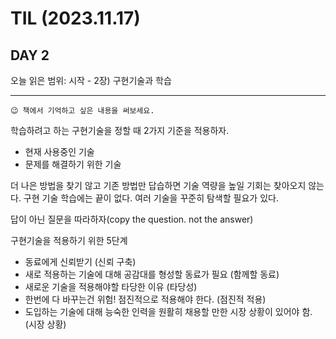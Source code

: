 # TIL (2023.11.17)

## DAY 2

오늘 읽은 범위: 시작 - 2장) 구현기술과 학습

---

```text
😉 책에서 기억하고 싶은 내용을 써보세요.
```

학습하려고 하는 구현기술을 정할 때 2가지 기준을 적용하자.

- 현재 사용중인 기술
- 문제를 해결하기 위한 기술

더 나은 방법을 찾기 않고 기존 방법만 답습하면 기술 역량을 높일 기회는 찾아오지 않는다.
구현 기술 학습에는 끝이 없다. 여러 기술을 꾸준히 탐색할 필요가 있다.

답이 아닌 질문을 따라하자(copy the question. not the answer)

구현기술을 적용하기 위한 5단계

- 동료에게 신뢰받기 (신뢰 구축)
- 새로 적용하는 기술에 대해 공감대를 형성할 동료가 필요 (함께할 동료)
- 새로운 기술을 적용해야할 타당한 이유 (타당성)
- 한번에 다 바꾸는건 위험! 점진적으로 적용해야 한다. (점진적 적용)
- 도입하는 기술에 대해 능숙한 인력을 원활히 채용할 만한 시장 상황이 있어야 함. (시장 상황)
